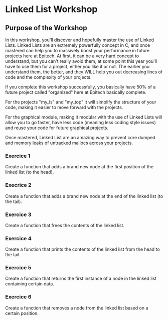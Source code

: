 # Linked List Workshop

## Purpose of the Workshop

In this workshop, you'll discover and hopefully master the use of Linked Lists. Linked Lists are an extremely powerfully concept in C, and once mastered can help you to massively boost your performance in future projects here at Epitech.
At first, it can be a very hard concept to understand, but you can't really avoid them, at some point this year you'll have to use them for a project, either you like it or not. The earlier you understand them, the better, and they WILL help you out decreasing lines of code and the complexity of your projects.

If you complete this workshop successfully, you basically have 50% of a future project called "organized" here at Epitech basically complete.

For the projects "my_ls" and "my_top" it will simplify the structure of your code, making it easier to move forward with the projects.

For the graphical module, making it modular with the use of Linked Lists will allow you to go faster, have less code (meaning less coding style issues) and reuse your code for future graphical projects.

Once mastered, Linked List are an amazing way to prevent core dumped and memory leaks of untracked mallocs across your projects.

### Exercice 1

Create a function that adds a brand new node at the first position of the linked list (to the head).

### Execrice 2

Create a function that adds a brand new node at the end of the linked list (to the tail).

### Exercice 3

Create a function that frees the contents of the linked list.

### Exercice 4

Create a function that prints the contents of the linked list from the head to the tail.

### Exercice 5

Create a function that returns the first instance of a node in the linked list containing certain data.

### Exercice 6

Create a function that removes a node from the linked list based on a certain position.